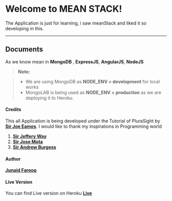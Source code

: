 Welcome to MEAN STACK!
=====================


The Application is just for learning, i saw meanStack and liked it so developing in this.

----------


Documents
-------------

As we know mean in **MongoDB** , **ExpressJS**, **AngularJS**, **NodeJS**

> **Note:**

> - We are using MongoDB as **NODE_ENV = development** for local works
> - MongoLAB is being used as **NODE_ENV = production** as we are deploying it to Heroku.

#### <i class="icon-file"></i> Credits

This all Application is being developed under the Tutorial of PluraSight by [**Sir Joe Eames**](https://twitter.com/josepheames).
I would like to thank my inspirations in Programming world

 1. [**Sir Jeffery Way**](https://twitter.com/jeffrey_way)
 2. [**Sir Jose Mota**](https://twitter.com/josemotanet)
 3. [**Sir Andrew Burgess**](https://twitter.com/andrew8088)

#### <i class="icon-folder-open"></i> Author

[**Junaid Farooq**](http://ijunaidfarooq.herokuapp.com/)

#### <i class="icon-pencil"></i> Live Version

You can find Live version on Heroku 
[**Live**](https://meanstackk.herokuapp.com/)